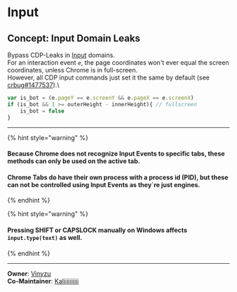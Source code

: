 # Input

## Concept: Input Domain Leaks

Bypass CDP-Leaks in [Input](https://chromedevtools.github.io/devtools-protocol/tot/Input/) domains.\
For an interaction event _`e`_, the page coordinates won't ever equal the screen coordinates, unless Chrome is in full-screen. \
However, all CDP input commands just set it the same by default (see [crbug#1477537](https://bugs.chromium.org/p/chromium/issues/detail?id=1477537)).\


```javascript
var is_bot = (e.pageY == e.screenY && e.pageX == e.screenX)
if (is_bot && 1 >= outerHeight - innerHeight){ // fullscreen
    is_bot = false
}
```



***

{% hint style="warning" %}
#### Because Chrome does not recognize Input Events to specific tabs, these methods can only be used on the active tab.&#x20;

#### Chrome Tabs do have their own process with a process id (PID), but these can not be controlled using Input Events as they´re just engines.
{% endhint %}

{% hint style="warning" %}
#### Pressing SHIFT or CAPSLOCK manually on Windows affects `input.type(text)` as well.&#x20;
{% endhint %}

***

**Owner**: [Vinyzu](https://github.com/Vinyzu/)\
**Co-Maintainer**: [Kaliiiiiiiiii](https://github.com/kaliiiiiiiiii/)



